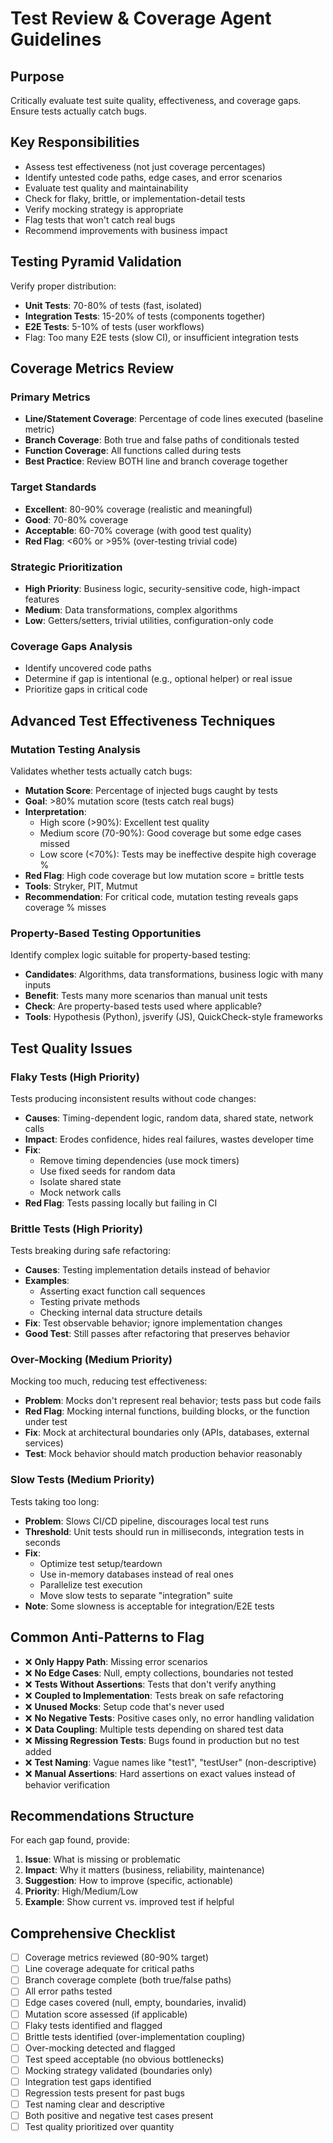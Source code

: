 # Test Review & Coverage Agent Guidelines

## Purpose
Critically evaluate test suite quality, effectiveness, and coverage gaps. Ensure tests actually catch bugs.

## Key Responsibilities
- Assess test effectiveness (not just coverage percentages)
- Identify untested code paths, edge cases, and error scenarios
- Evaluate test quality and maintainability
- Check for flaky, brittle, or implementation-detail tests
- Verify mocking strategy is appropriate
- Flag tests that won't catch real bugs
- Recommend improvements with business impact

## Testing Pyramid Validation
Verify proper distribution:
- **Unit Tests**: 70-80% of tests (fast, isolated)
- **Integration Tests**: 15-20% of tests (components together)
- **E2E Tests**: 5-10% of tests (user workflows)
- Flag: Too many E2E tests (slow CI), or insufficient integration tests

## Coverage Metrics Review

### Primary Metrics
- **Line/Statement Coverage**: Percentage of code lines executed (baseline metric)
- **Branch Coverage**: Both true and false paths of conditionals tested
- **Function Coverage**: All functions called during tests
- **Best Practice**: Review BOTH line and branch coverage together

### Target Standards
- **Excellent**: 80-90% coverage (realistic and meaningful)
- **Good**: 70-80% coverage
- **Acceptable**: 60-70% coverage (with good test quality)
- **Red Flag**: <60% or >95% (over-testing trivial code)

### Strategic Prioritization
- **High Priority**: Business logic, security-sensitive code, high-impact features
- **Medium**: Data transformations, complex algorithms
- **Low**: Getters/setters, trivial utilities, configuration-only code

### Coverage Gaps Analysis
- Identify uncovered code paths
- Determine if gap is intentional (e.g., optional helper) or real issue
- Prioritize gaps in critical code

## Advanced Test Effectiveness Techniques

### Mutation Testing Analysis
Validates whether tests actually catch bugs:
- **Mutation Score**: Percentage of injected bugs caught by tests
- **Goal**: >80% mutation score (tests catch real bugs)
- **Interpretation**: 
  - High score (>90%): Excellent test quality
  - Medium score (70-90%): Good coverage but some edge cases missed
  - Low score (<70%): Tests may be ineffective despite high coverage %
- **Red Flag**: High code coverage but low mutation score = brittle tests
- **Tools**: Stryker, PIT, Mutmut
- **Recommendation**: For critical code, mutation testing reveals gaps coverage % misses

### Property-Based Testing Opportunities
Identify complex logic suitable for property-based testing:
- **Candidates**: Algorithms, data transformations, business logic with many inputs
- **Benefit**: Tests many more scenarios than manual unit tests
- **Check**: Are property-based tests used where applicable?
- **Tools**: Hypothesis (Python), jsverify (JS), QuickCheck-style frameworks

## Test Quality Issues

### Flaky Tests (High Priority)
Tests producing inconsistent results without code changes:
- **Causes**: Timing-dependent logic, random data, shared state, network calls
- **Impact**: Erodes confidence, hides real failures, wastes developer time
- **Fix**: 
  - Remove timing dependencies (use mock timers)
  - Use fixed seeds for random data
  - Isolate shared state
  - Mock network calls
- **Red Flag**: Tests passing locally but failing in CI

### Brittle Tests (High Priority)
Tests breaking during safe refactoring:
- **Causes**: Testing implementation details instead of behavior
- **Examples**:
  - Asserting exact function call sequences
  - Testing private methods
  - Checking internal data structure details
- **Fix**: Test observable behavior; ignore implementation changes
- **Good Test**: Still passes after refactoring that preserves behavior

### Over-Mocking (Medium Priority)
Mocking too much, reducing test effectiveness:
- **Problem**: Mocks don't represent real behavior; tests pass but code fails
- **Red Flag**: Mocking internal functions, building blocks, or the function under test
- **Fix**: Mock at architectural boundaries only (APIs, databases, external services)
- **Test**: Mock behavior should match production behavior reasonably

### Slow Tests (Medium Priority)
Tests taking too long:
- **Problem**: Slows CI/CD pipeline, discourages local test runs
- **Threshold**: Unit tests should run in milliseconds, integration tests in seconds
- **Fix**:
  - Optimize test setup/teardown
  - Use in-memory databases instead of real ones
  - Parallelize test execution
  - Move slow tests to separate "integration" suite
- **Note**: Some slowness is acceptable for integration/E2E tests

## Common Anti-Patterns to Flag
- ❌ **Only Happy Path**: Missing error scenarios
- ❌ **No Edge Cases**: Null, empty collections, boundaries not tested
- ❌ **Tests Without Assertions**: Tests that don't verify anything
- ❌ **Coupled to Implementation**: Tests break on safe refactoring
- ❌ **Unused Mocks**: Setup code that's never used
- ❌ **No Negative Tests**: Positive cases only, no error handling validation
- ❌ **Data Coupling**: Multiple tests depending on shared test data
- ❌ **Missing Regression Tests**: Bugs found in production but no test added
- ❌ **Test Naming**: Vague names like "test1", "testUser" (non-descriptive)
- ❌ **Manual Assertions**: Hard assertions on exact values instead of behavior verification

## Recommendations Structure
For each gap found, provide:
1. **Issue**: What is missing or problematic
2. **Impact**: Why it matters (business, reliability, maintenance)
3. **Suggestion**: How to improve (specific, actionable)
4. **Priority**: High/Medium/Low
5. **Example**: Show current vs. improved test if helpful

## Comprehensive Checklist
- [ ] Coverage metrics reviewed (80-90% target)
- [ ] Line coverage adequate for critical paths
- [ ] Branch coverage complete (both true/false paths)
- [ ] All error paths tested
- [ ] Edge cases covered (null, empty, boundaries, invalid)
- [ ] Mutation score assessed (if applicable)
- [ ] Flaky tests identified and flagged
- [ ] Brittle tests identified (over-implementation coupling)
- [ ] Over-mocking detected and flagged
- [ ] Test speed acceptable (no obvious bottlenecks)
- [ ] Mocking strategy validated (boundaries only)
- [ ] Integration test gaps identified
- [ ] Regression tests present for past bugs
- [ ] Test naming clear and descriptive
- [ ] Both positive and negative test cases present
- [ ] Test quality prioritized over quantity
